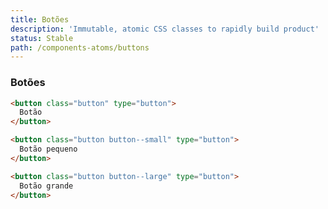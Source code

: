 ```yaml
---
title: Botões
description: 'Immutable, atomic CSS classes to rapidly build product'
status: Stable
path: /components-atoms/buttons
---
```


### Botões

```html live
<button class="button" type="button">
  Botão
</button>
```

```html live
<button class="button button--small" type="button">
  Botão pequeno
</button>
```

```html live
<button class="button button--large" type="button">
  Botão grande
</button>
```